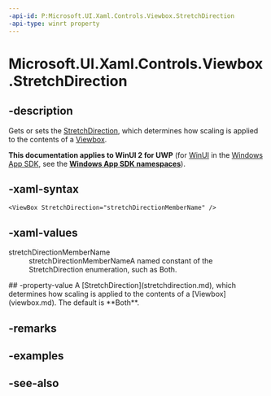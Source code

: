 ```yaml
---
-api-id: P:Microsoft.UI.Xaml.Controls.Viewbox.StretchDirection
-api-type: winrt property
---
```


<!-- Property syntax
public Windows.UI.Xaml.Controls.StretchDirection StretchDirection { get;  set; }
-->

# Microsoft.UI.Xaml.Controls.Viewbox.StretchDirection

## -description
Gets or sets the [StretchDirection](stretchdirection.md), which determines how scaling is applied to the contents of a [Viewbox](viewbox.md).

**This documentation applies to WinUI 2 for UWP** (for [WinUI](/windows/apps/winui/winui3/) in the [Windows App SDK](/windows/apps/windows-app-sdk/), see the **[Windows App SDK namespaces](/windows/windows-app-sdk/api/winrt/)**).

## -xaml-syntax
```xaml
<ViewBox StretchDirection="stretchDirectionMemberName" />
```


## -xaml-values
<dl><dt>stretchDirectionMemberName</dt><dd>stretchDirectionMemberNameA named constant of the StretchDirection enumeration, such as Both.</dd>
</dl>
## -property-value
A [StretchDirection](stretchdirection.md), which determines how scaling is applied to the contents of a [Viewbox](viewbox.md). The default is **Both**.

## -remarks

## -examples

## -see-also
